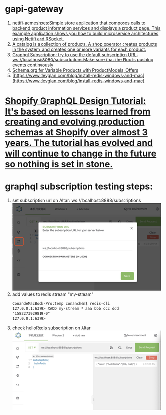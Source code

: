 # gapi-gateway

1. [netifi-acmeshoes:Simple store application that composes calls to backend product information services and displays a product page. This example application shows you how to build microservice architectures using Netifi and RSocket.](https://github.com/gregwhitaker/netifi-acmeshoes)
1. [A catalog is a collection of products. A shop operator creates products in the system, and creates one or more variants for each product. ](https://docs.reactioncommerce.com/docs/concepts-catalogs)
1. [Graphql Subscription: try to use the default subscription URL: ws://localhost:8080/subscriptions Make sure that the Flux is pushing events continuously](https://github.com/graphql-java-kickstart/graphql-spring-boot/issues/221)
1. [Schema.org for Variable Products with ProductModels, Offers](https://www.schemaapp.com/newsletter/schema-org-variable-products-productmodels-offers/)
1. [https://www.devglan.com/blog/install-redis-windows-and-mac](https://www.devglan.com/blog/install-redis-windows-and-mac)


# [Shopify GraphQL Design Tutorial: It's based on lessons learned from creating and evolving production schemas at Shopify over almost 3 years. The tutorial has evolved and will continue to change in the future so nothing is set in stone.](https://github.com/Shopify/graphql-design-tutorial)

# graphql subscription testing steps:
1. set subscription url on Altar: ws://localhost:8888/subscriptions
![set subscription url on Altar](document/set-subscription-url-onAltar.jpg)
2. add values to redis stream "my-stream"
    ```
    ConandeMacBook-Pro:temp conanchen$ redis-cli
    127.0.0.1:6379> XADD my-stream * aaa bbb ccc ddd
    "1582273929819-0"
    127.0.0.1:6379> 
    ```
3. check helloRedis subscription on Altar
![check helloRedis subscription on Altar](document/check-helloRedis-subscription-on-Altar.jpg)